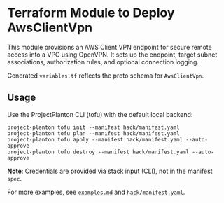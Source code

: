 # Terraform Module to Deploy AwsClientVpn

This module provisions an AWS Client VPN endpoint for secure remote access into a VPC using OpenVPN.
It sets up the endpoint, target subnet associations, authorization rules, and optional connection logging.

Generated `variables.tf` reflects the proto schema for `AwsClientVpn`.

## Usage

Use the ProjectPlanton CLI (tofu) with the default local backend:

```shell
project-planton tofu init --manifest hack/manifest.yaml
project-planton tofu plan --manifest hack/manifest.yaml
project-planton tofu apply --manifest hack/manifest.yaml --auto-approve
project-planton tofu destroy --manifest hack/manifest.yaml --auto-approve
```

**Note**: Credentials are provided via stack input (CLI), not in the manifest `spec`.

For more examples, see [`examples.md`](./examples.md) and [`hack/manifest.yaml`](../hack/manifest.yaml).


